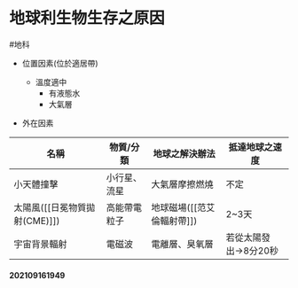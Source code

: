 # 地球利生物生存之原因
#地科 
- 位置因素(位於適居帶)
	- 溫度適中
		- 有液態水
		- 大氣層

- 外在因素

| 名稱 | 物質/分類 | 地球之解決辦法 | 抵達地球之速度 |
|---|---|---|---|
| 小天體撞擊 | 小行星、流星 | 大氣層摩擦燃燒 |不定|
|  太陽風([[日冕物質拋射(CME)]]) | 高能帶電粒子 | 地球磁場([[范艾倫輻射帶]]) | 2~3天|
| 宇宙背景輻射 | 電磁波 | 電離層、臭氧層 |若從太陽發出->8分20秒 |

#### 202109161949